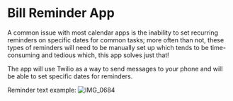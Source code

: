 # Bill Reminder App

A common issue with most calendar apps is the inability to set recurring reminders on specific dates for common tasks; more often than not, these types of reminders will need to be manually set up which tends to be time-consuming and tedious which, this app solves just that!

The app will use Twilio as a way to send messages to your phone and will be able to set specific dates for reminders.

Reminder text example:
![IMG_0684](https://user-images.githubusercontent.com/65615840/137500348-ca533b7a-b960-4e88-a564-c5f69af4d7fd.jpg)
